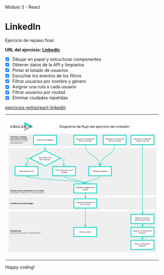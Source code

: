 Módulo 3 - React

# LinkedIn

Ejercicio de repaso final.

**URL del ejercicio: [LinkedIn](https://mararochafernandez.github.io/react-linkedin/)**

- [x] Dibujar en papel y estructurar componentes
- [x] Obtener datos de la API y limpiarlos
- [x] Pintar el listado de usuarios
- [x] Escuchar los eventos de los filtros
- [x] Filtrar usuarios por nombre y género
- [x] Asignar una ruta a cada usuario
- [x] Filtrar usuarios por ciudad
- [x] Eliminar ciudades repetidas

[ejercicios-extra/react-linkedin](https://github.com/Adalab/ejercicios-extra/tree/master/react-linkedin)

---

![Diagrama de fujo](./diagrama-de-flujo.svg)

---

_Happy coding!_
